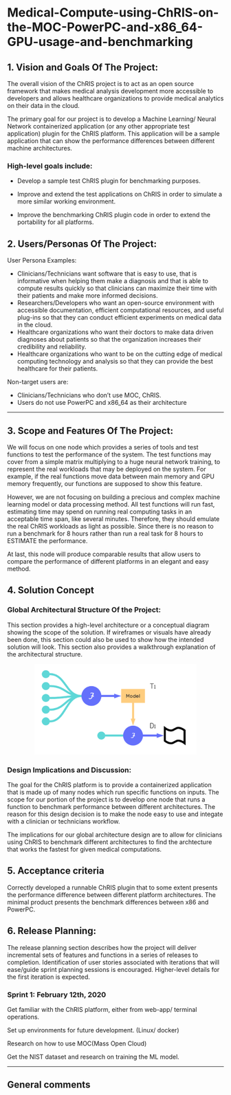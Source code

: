 # Medical-Compute-using-ChRIS-on-the-MOC-PowerPC-and-x86_64-GPU-usage-and-benchmarking

## 1.   Vision and Goals Of The Project:


The overall vision of the ChRIS project is to act as an open source framework that makes medical analysis development more accessible to developers and allows healthcare organizations to provide medical analytics on their data in the cloud. 

The primary goal for our project is to develop a Machine Learning/ Neural Network containerized application (or any other appropriate test application) plugin for the ChRIS platform. This application will be a sample application that can show the performance differences between different machine architectures.


### High-level goals include:

- Develop a sample test ChRIS plugin for benchmarking purposes.

- Improve and extend the test applications on ChRIS in order to simulate a more similar working environment.

- Improve the benchmarking ChRIS plugin code in order to extend the portability for all platforms.

## 2. Users/Personas Of The Project:

User Persona Examples:
- Clinicians/Technicians want software that is easy to use, that is informative when helping them make a diagnosis and that is able to compute results quickly so that clinicians can maximize their time with their patients and make more informed decisions. 
- Researchers/Developers who want an open-source environment with accessible documentation, efficient computational resources, and useful plug-ins so that they can conduct efficient experiments on medical data in the cloud.
- Healthcare organizations who want their doctors to make data driven diagnoses about patients so that the organization increases their credibility and reliability. 
- Healthcare organizations who want to be on the cutting edge of medical computing technology and analysis so that they can provide the best healthcare for their patients.



Non-target users are:
- Clinicians/Technicians who don’t use MOC, ChRIS.
- Users do not use PowerPC and x86_64 as their architecture


** **

## 3.   Scope and Features Of The Project:

We will focus on one node which provides a series of tools and test functions to test the performance of the system. The test functions may cover from a simple matrix multiplying to a huge neural network training, to represent the real workloads that may be deployed on the system. For example, if the real functions move data between main memory and GPU memory frequently, our functions are supposed to show this feature.


However, we are not focusing on building a precious and complex machine learning model or data processing method. All test functions will run fast, estimating time may spend on running real computing tasks in an acceptable time span, like several minutes. Therefore, they should emulate the real ChRIS workloads as light as possible. Since there is no reason to run a benchmark for 8 hours rather than run a real task for 8 hours to ESTIMATE the performance.

At last, this node will produce comparable results that allow users to compare the performance of different platforms in an elegant and easy method.

## 4. Solution Concept

### Global Architectural Structure Of the Project:

This section provides a high-level architecture or a conceptual diagram showing the scope of the solution. If wireframes or visuals have already been done, this section could also be used to show how the intended solution will look. This section also provides a walkthrough explanation of the architectural structure.

 
<center><img src="./Screen Shot 2020-02-01 at 20.28.12.png" width=75% display=block></img></center>

### Design Implications and Discussion:

The goal for the ChRIS platform is to provide a containerized application that is made up of many nodes which run specific functions on inputs. The scope for our portion of the project is to develop one node that runs a function to benchmark performance between different architectures. The reason for this design decision is to make the node easy to use and integate with a clinician or technicians workflow. 

The implications for our global architecture design are to allow for clinicians using ChRIS to benchmark different architectures to find the archtecture that works the fastest for given medical computations.

## 5. Acceptance criteria

Correctly developed a runnable ChRIS plugin that to some extent presents the performance difference between different platform architectures.
The minimal product presents the benchmark differences between x86 and PowerPC.


## 6.  Release Planning:

The release planning section describes how the project will deliver incremental sets of features and functions in a series of releases to completion. Identification of user stories associated with iterations that will ease/guide sprint planning sessions is encouraged. Higher-level details for the first iteration is expected.

### Sprint 1: February 12th, 2020

Get familiar with the ChRIS platform, either from web-app/ terminal operations.  
	
Set up environments for future development. (Linux/ docker)  

Research on how to use MOC(Mass Open Cloud)

Get the NIST dataset and research on training the ML model. 


** **

## General comments


